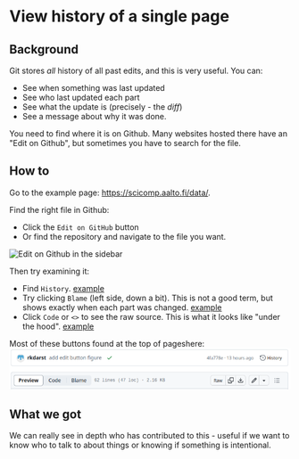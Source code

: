 # View history of a single page

## Background

Git stores *all* history of all past edits, and this is very useful.
You can:

* See when something was last updated
* See who last updated each part
* See what the update is (precisely - the *diff*)
* See a message about why it was done.

You need to find where it is on Github.  Many websites hosted there
have an "Edit on Github", but sometimes you have to search for the file.


## How to

Go to the example page: <https://scicomp.aalto.fi/data/>.

Find the right file in Github:

* Click the `Edit on GitHub` button
* Or find the repository and navigate to the file you want.

![Edit on Github in the sidebar](img/edit-on-github.png)

Then try examining it:

* Find `History`. [example](https://github.com/rkdarst/github-for-collaboration/commits/main/content/how-to-edit.md)
* Try clicking `Blame` (left side, down a bit).  This is not a good
  term, but shows exactly when each part was changed. [example](https://github.com/AaltoSciComp/scicomp-docs/blame/master/triton/tut/array.rst)
* Click `Code` or `<>` to see the raw source.  This is what it looks like
  "under the hood".  [example](https://github.com/rkdarst/github-for-collaboration/blob/main/content/how-to-edit.md?plain=1)


Most of these buttons found at the top of pageshere:
![Screenshot of Github with the buttons](img/code-viewing.png)


## What we got

We can really see in depth who has contributed to this - useful if we
want to know who to talk to about things or knowing if something is
intentional.
